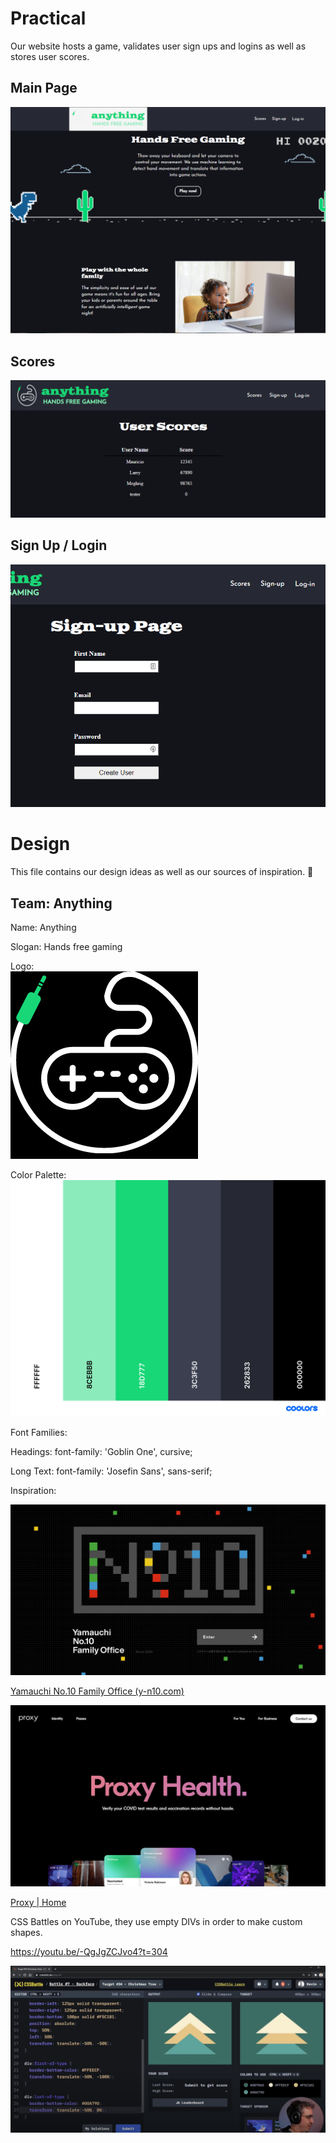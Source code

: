 # Practical

Our website hosts a game, validates user sign ups and logins as well as stores user scores.

## Main Page
![Index](./images/Index.PNG)

## Scores
![Scores](./images/Scores.png)

## Sign Up / Login
![Validation](./images/uservalidation.png)

# Design

This file contains our design ideas as well as our sources of inspiration. 🧠

## Team: Anything

Name: Anything

Slogan: Hands free gaming

Logo:<br>
![Logo](.\images\logo_for_md.png)



Color Palette:<br>
![Palette](.\images\palette.png)



Font Families: <br>

Headings: font-family: 'Goblin One', cursive;

Long Text: font-family: 'Josefin Sans', sans-serif;

Inspiration:

![Inspiration](.\images\inspiration1.jpg)

[Yamauchi No.10 Family Office (y-n10.com)](https://y-n10.com/)

![Inspiration2](.\images\inspiration2.PNG)

[Proxy | Home](https://www.proxy.com/)

CSS Battles on YouTube, they use empty DIVs in order to make custom shapes.

https://youtu.be/-QgJgZCJvo4?t=304

![Inspiration3](.\images\inspiration3.PNG)
